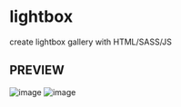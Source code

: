 # lightbox
create lightbox gallery with HTML/SASS/JS

## PREVIEW
![image](https://user-images.githubusercontent.com/127585158/236656134-f0e9efef-1a34-4c4d-8708-6941ef3f8c3a.png)
![image](https://user-images.githubusercontent.com/127585158/236656141-6cd9802f-4856-44e6-a34d-32bc833de0f0.png)
